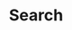 ---
title: "Search"
description: Articles about graph search
image: 
style:
    background: "#85144b"
    color: "#fff"
---